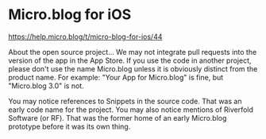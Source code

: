 # Micro.blog for iOS

https://help.micro.blog/t/micro-blog-for-ios/44

About the open source project... We may not integrate pull requests into the version of the app in the App Store. If you use the code in another project, please don't use the name Micro.blog unless it is obviously distinct from the product name. For example: "Your App for Micro.blog" is fine, but "Micro.blog 3.0" is not.

You may notice references to Snippets in the source code. That was an early code name for the project. You may also notice mentions of Riverfold Software (or RF). That was the former home of an early Micro.blog prototype before it was its own thing.
